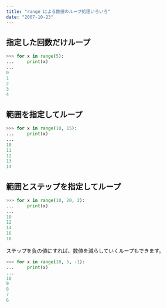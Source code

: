 ```yaml
---
title: "range による数値のループ処理いろいろ"
date: "2007-10-23"
---
```


指定した回数だけループ
----

```python
>>> for x in range(5):
...     print(x)
...
0
1
2
3
4
```

範囲を指定してループ
----

```python
>>> for x in range(10, 15):
...     print(x)
...
10
11
12
13
14
```

範囲とステップを指定してループ
----

```python
>>> for x in range(10, 20, 2):
...     print(x)
...
10
12
14
16
18
```

ステップを負の値にすれば、数値を減らしていくループもできます。

```python
>>> for x in range(10, 5, -1):
...     print(x)
...
10
9
8
7
6
```

